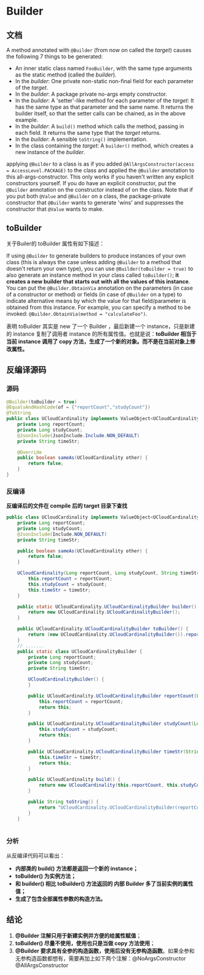 # Builder

## 文档

A method annotated with `@Builder` (from now on called the *target*) causes the following 7 things to be generated:

- An inner static class named `FooBuilder`, with the same type arguments as the static method (called the *builder*).
- In the *builder*: One private non-static non-final field for each parameter of the *target*.
- In the *builder*: A package private no-args empty constructor.
- In the *builder*: A 'setter'-like method for each parameter of the *target*: It has the same type as that parameter and the same name. It returns the builder itself, so that the setter calls can be chained, as in the above example.
- In the *builder*: A `build()` method which calls the method, passing in each field. It returns the same type that the *target* returns.
- In the *builder*: A sensible `toString()` implementation.
- In the class containing the *target*: A `builder()` method, which creates a new instance of the *builder*.

 applying `@Builder` to a class is as if you added `@AllArgsConstructor(access = AccessLevel.PACKAGE)` to the class and applied the `@Builder` annotation to this all-args-constructor. This only works if you haven't written any explicit constructors yourself. If you do have an explicit constructor, put the `@Builder` annotation on the constructor instead of on the class. Note that if you put both `@Value` and `@Builder` on a class, the package-private constructor that `@Builder` wants to generate 'wins' and suppresses the constructor that `@Value` wants to make.

## toBuilder

关于Builer的 toBuilder 属性有如下描述：

If using `@Builder` to generate builders to produce instances of your own class (this is always the case unless adding `@Builder` to a method that doesn't return your own type), you can use `@Builder(toBuilder = true)` to also generate an instance method in your class called `toBuilder()`; **it creates a new builder that starts out with all the values of this instance**. You can put the `@Builder.ObtainVia` annotation on the parameters (in case of a constructor or method) or fields (in case of `@Builder` on a type) to indicate alternative means by which the value for that field/parameter is obtained from this instance. For example, you can specify a method to be invoked: `@Builder.ObtainVia(method = "calculateFoo")`.

表明 toBuilder  其实是 new 了一个 Builder ，最后新建一个 instance，只是新建的 instance 复制了调用者 instance 的所有属性值。也就是说：**toBuilder 相当于当前 instance 调用了 copy 方法，生成了一个新的对象。而不是在当前对象上修改属性。**



## 反编译源码

### 源码

```java
@Builder(toBuilder = true)
@EqualsAndHashCode(of = {"reportCount","studyCount"})
@ToString
public class UCloudCardinality implements ValueObject<UCloudCardinality> {
	private Long reportCount;
	private Long studyCount;
	@JsonInclude(JsonInclude.Include.NON_DEFAULT)
	private String timeStr;

	@Override
	public boolean sameAs(UCloudCardinality other) {
		return false;
	}
}
```



### 反编译

**反编译后的文件在 compile 后的 target 目录下查找**

```java
public class UCloudCardinality implements ValueObject<UCloudCardinality> {
    private Long reportCount;
    private Long studyCount;
    @JsonInclude(Include.NON_DEFAULT)
    private String timeStr;

    public boolean sameAs(UCloudCardinality other) {
        return false;
    }

    UCloudCardinality(Long reportCount, Long studyCount, String timeStr) {
        this.reportCount = reportCount;
        this.studyCount = studyCount;
        this.timeStr = timeStr;
    }

    public static UCloudCardinality.UCloudCardinalityBuilder builder() {
        return new UCloudCardinality.UCloudCardinalityBuilder();
    }

    public UCloudCardinality.UCloudCardinalityBuilder toBuilder() {
        return (new UCloudCardinality.UCloudCardinalityBuilder()).reportCount(this.reportCount).studyCount(this.studyCount).timeStr(this.timeStr);
    }
    // .......
    public static class UCloudCardinalityBuilder {
        private Long reportCount;
        private Long studyCount;
        private String timeStr;

        UCloudCardinalityBuilder() {
        }

        public UCloudCardinality.UCloudCardinalityBuilder reportCount(Long reportCount) {
            this.reportCount = reportCount;
            return this;
        }

        public UCloudCardinality.UCloudCardinalityBuilder studyCount(Long studyCount) {
            this.studyCount = studyCount;
            return this;
        }

        public UCloudCardinality.UCloudCardinalityBuilder timeStr(String timeStr) {
            this.timeStr = timeStr;
            return this;
        }

        public UCloudCardinality build() {
            return new UCloudCardinality(this.reportCount, this.studyCount, this.timeStr);
        }

        public String toString() {
            return "UCloudCardinality.UCloudCardinalityBuilder(reportCount=" + this.reportCount + ", studyCount=" + this.studyCount + ", timeStr=" + this.timeStr + ")";
        }
    }
    
```



### 分析

从反编译代码可以看出：

- **内部类的 build() 方法都是返回一个新的 instance；**
- **toBuilder()  为实例方法；**
- **和 builder() 相比 toBuilder() 方法返回的 内部 Builder 多了当前实例的属性值；**
- **生成了包含全部属性参数的构造方法。**



## 结论

1. **@Builder 注解只用于新建实例并方便的给属性赋值**；
2. **toBuilder() 尽量不使用，使用也只是当做 copy 方法使用**；
3. **@Builder 要求具有全参的构造函数，使用后没有无参构造函数**。如果全参和无参构造函数都想有，需要再加上如下两个注解：@NoArgsConstructor
   @AllArgsConstructor 